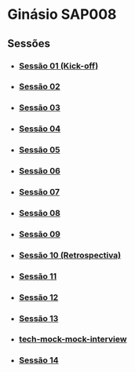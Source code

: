# Ginásio SAP008

## Sessões

- ### [Sessão 01 (Kick-off)](./session-01/README.md)

- ### [Sessão 02](./session-02/README.md)

- ### [Sessão 03](./session-03/README.md)

- ### [Sessão 04](./session-04/README.md)

- ### [Sessão 05](./session-05/README.md)

- ### [Sessão 06](./session-06/README.md)

- ### [Sessão 07](./session-07/README.md)

- ### [Sessão 08](./session-08/README.md)

- ### [Sessão 09](./session-09/README.md)

- ### [Sessão 10 (Retrospectiva)](./session-10/README.md)

- ### [Sessão 11](./session-11/README.md)

- ### [Sessão 12](./session-12/README.md)

- ### [Sessão 13](./session-13/README.md)

- ### [tech-mock-mock-interview](./tech-mock-mock-interview-01/README.md)

- ### [Sessão 14](./session-14/README.md)
